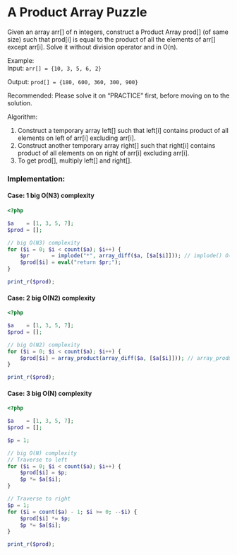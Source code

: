 # A Product Array Puzzle
Given an array arr[] of n integers, construct a Product Array prod[] (of same size) such that prod[i] is equal to the product of all the elements of arr[] except arr[i]. Solve it without division operator and in O(n).

Example:<br>
Input: `arr[] = {10, 3, 5, 6, 2}`

Output: `prod[] = {180, 600, 360, 300, 900}`

Recommended: Please solve it on “PRACTICE” first, before moving on to the solution.

Algorithm:
1) Construct a temporary array left[] such that left[i] contains product of all elements on left of arr[i] excluding arr[i].<br>
2) Construct another temporary array right[] such that right[i] contains product of all elements on on right of arr[i] excluding arr[i].<br>
3) To get prod[], multiply left[] and right[].<br>

### Implementation:

#### Case: 1 big O(N3) complexity

```php
<?php

$a    = [1, 3, 5, 7];
$prod = [];

// big O(N3) complexity
for ($i = 0; $i < count($a); $i++) {
	$pr       = implode("*", array_diff($a, [$a[$i]])); // implode() O(N)  *  array_diff O(π param_i_size, for all i) = O(n2)
	$prod[$i] = eval("return $pr;");
}

print_r($prod);
```

#### Case: 2 big O(N2) complexity
```php
<?php

$a    = [1, 3, 5, 7];
$prod = [];

// big O(N2) complexity
for ($i = 0; $i < count($a); $i++) {
	$prod[$i] = array_product(array_diff($a, [$a[$i]])); // array_product() O(N)  *  array_diff O(π param_i_size, for all i) = O(n2)
}

print_r($prod);
```

#### Case: 3 big O(N) complexity
```php
<?php

$a    = [1, 3, 5, 7];
$prod = [];

$p = 1;

// big O(N) complexity 
// Traverse to left
for ($i = 0; $i < count($a); $i++) {
	$prod[$i] = $p;
	$p *= $a[$i];
}

// Traverse to right
$p = 1;
for ($i = count($a) - 1; $i >= 0; --$i) {
	$prod[$i] *= $p;
	$p *= $a[$i];
}

print_r($prod);
```

